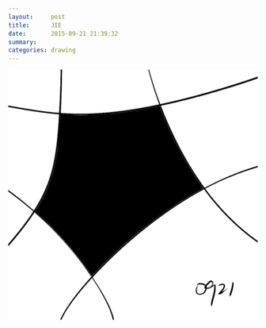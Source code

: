 ```yaml
---
layout:     post
title:      JIE
date:       2015-09-21 21:39:32
summary:    
categories: drawing
---
```

![JIE](/images/blog/JIE.png "戒")

